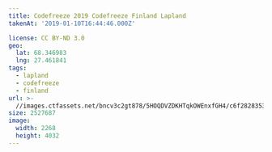 ```yaml
---
title: Codefreeze 2019 Codefreeze Finland Lapland
takenAt: '2019-01-10T16:44:46.000Z'

license: CC BY-ND 3.0
geo:
  lat: 68.346983
  lng: 27.461841
tags:
  - lapland
  - codefreeze
  - finland
url: >-
  //images.ctfassets.net/bncv3c2gt878/5HOQDVZDKHTqkOWEnxfGH4/c6f282835322b66dc853ebe1e36eed83/codefreeze-2019-codefreeze-finland-lapland_39773150663_o
size: 2527687
image:
  width: 2268
  height: 4032
---
```

